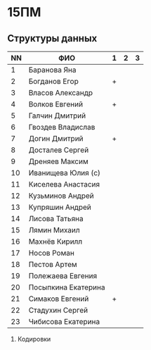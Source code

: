 # 15ПМ
## Структуры данных

| NN  | ФИО                   | 1   | 2   | 3   |
| --- | --------------------- | --- | --- | --- |
| 1   | Баранова Яна          |     |     |     |
| 2   | Богданов Егор         | +   |     |     |
| 3   | Власов Александр      |     |     |     |
| 4   | Волков Евгений        | +   |     |     |
| 5   | Галчин Дмитрий        |     |     |     |
| 6   | Гвоздев Владислав     |     |     |     |
| 7   | Догин Дмитрий         | +   |     |     |
| 8   | Досталев Сергей       |     |     |     |
| 9   | Дреняев Максим        |     |     |     |
| 10  | Иванищева Юлия (с)    |     |     |     |
| 11  | Киселева Анастасия    |     |     |     |
| 12  | Кузьминов Андрей      |     |     |     |
| 13  | Купряшин Андрей       |     |     |     |
| 14  | Лисова Татьяна        |     |     |     |
| 15  | Лямин Михаил          |     |     |     |
| 16  | Махнёв Кирилл         |     |     |     |
| 17  | Носов Роман           |     |     |     |
| 18  | Пестов Артем          |     |     |     |
| 19  | Полежаева Евгения     |     |     |     |
| 20  | Посыпкина Екатерина   |     |     |     |
| 21  | Симаков Евгений       | +   |     |     |
| 22  | Стадухин Сергей       |     |     |     |
| 23  | Чибисова Екатерина    |     |     |     |

1. Кодировки
